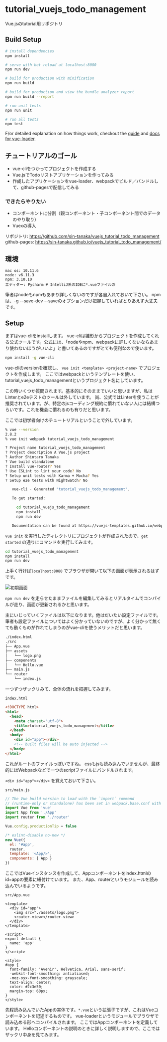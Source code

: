 # tutorial_vuejs_todo_management

Vue.jsのtutorial用リポジトリ

## Build Setup

``` bash
# install dependencies
npm install

# serve with hot reload at localhost:8080
npm run dev

# build for production with minification
npm run build

# build for production and view the bundle analyzer report
npm run build --report

# run unit tests
npm run unit

# run all tests
npm test
```

F/or detailed explanation on how things work, checkout the [guide](http://vuejs-templates.github.io/webpack/) and [docs for vue-loader](http://vuejs.github.io/vue-loader).


## チュートリアルのゴール

* vue-cliをつかってプロジェクトを作成する
* Vue.jsでTodoリストアプリケーションを作ってみる
* 作成したアプリケーションをvue-loader、webpackでビルド／バンドルして、github-pagesで配信してみる

### できたらやりたい

* コンポーネントに分割（親コンポーネント・子コンポーネント間でのデータのやり取り）
* Vuexの導入

リポジトリ: https://github.com/sin-tanaka/vuejs_tutorial_todo_management
github-pages: https://sin-tanaka.github.io/vuejs_tutorial_todo_management/

## 環境

```
mac os: 10.11.6
node: v6.11.3
npm: 3.10.10
エディター: Pycharm # IntelliJ系のIDEに*.vueファイルの
```

筆者はnodeもnpmもあまり詳しくないのですが各自入れておいて下さい。
npmは、-g --save-dev --saveのオプションだけ把握していればとりあえず大丈夫です。

## Setup

まずはvue-cliをinstallします。
vue-cliは雛形からプロジェクトを作成してくれる公式ツールです。公式には、「nodeやnpm、webpackに詳しくないならあまり使わないほうがいいよ」と書いてあるのですがとても便利なので使います。

```bash
npm install -g vue-cli
```

vue-cliのversionを確認し、 `vue init <template> <project-name>` でプロジェクトを作成します。
ここではwebpackというテンプレートを使い、tutorial_vuejs_todo_managementというプロジェクト名にしています。

この時いくつか質問されます。基本的にそのままでいいと思いますが、私はLinterとe2eテストのツールは外しています。
尚、公式ではLinterを使うことが推奨されています。が、特定のjsコーディング規約に慣れていない人には結構つらいです。これを機会に慣れるのも有りだと思います。

ここでは初学者向けのチュートリアルということで外しています。

```bash
% vue --version
2.8.2
% vue init webpack tutorial_vuejs_todo_management                                       

? Project name tutorial_vuejs_todo_management
? Project description A Vue.js project
? Author Shintaro Tanaka
? Vue build standalone
? Install vue-router? Yes
? Use ESLint to lint your code? No
? Setup unit tests with Karma + Mocha? Yes
? Setup e2e tests with Nightwatch? No

   vue-cli · Generated "tutorial_vuejs_todo_management".

   To get started:

     cd tutorial_vuejs_todo_management
     npm install
     npm run dev

   Documentation can be found at https://vuejs-templates.github.io/webpack
```

`vue init` を実行したディレクトリにプロジェクトが作成されたので、`get started` の通りにコマンドを実行してみます。

```bash
cd tutorial_vuejs_todo_management
npm install
npm run dev
```

上手く行けば`localhost:8080` でブラウザが開いて以下の画面が表示されるはずです。

![初期画面](./static/01.png "初期画面")


`npm run dev` を走らせたままファイルを編集してみるとリアルタイムでコンパイルが走り、画面が更新されるかと思います。

主にいじっていくファイルは以下になります。他はだいたい設定ファイルです。筆者も設定ファイルについてはよく分かっていないのですが、よく分かって無くても動くものが作れてしまうのがvue-cliを使うメリットだと思います。

```bash
./index.html
./src
├── App.vue
├── assets
│   └── logo.png
├── components
│   └── Hello.vue
├── main.js
└── router
    └── index.js
```


一つずつザックリみて、全体の流れを把握してみます。

`index.html`
```html
<!DOCTYPE html>
<html>
  <head>
    <meta charset="utf-8">
    <title>tutorial_vuejs_todo_management</title>
  </head>
  <body>
    <div id="app"></div>
    <!-- built files will be auto injected -->
  </body>
</html>
```
これがルートのファイルっぽいですね。
cssもjsも読み込んでいませんが、最終的にはWebpackなどで一つのscriptファイルにバンドルされます。

`<div id="app"></div>` を覚えておいて下さい。

`src/main.js`
```js
// The Vue build version to load with the `import` command
// (runtime-only or standalone) has been set in webpack.base.conf with an alias.
import Vue from 'vue'
import App from './App'
import router from './router'

Vue.config.productionTip = false

/* eslint-disable no-new */
new Vue({
  el: '#app',
  router,
  template: '<App/>',
  components: { App }
})
```

ここではVueインスタンスを作成して、Appコンポーネントをindex.htmlのid=appの要素に紐付けています。
また、App、routerというモジュールを読み込んでいるようです。


`src/App.vue`
```vue
<template>
  <div id="app">
    <img src="./assets/logo.png">
    <router-view></router-view>
  </div>
</template>

<script>
export default {
  name: 'app'
}
</script>

<style>
#app {
  font-family: 'Avenir', Helvetica, Arial, sans-serif;
  -webkit-font-smoothing: antialiased;
  -moz-osx-font-smoothing: grayscale;
  text-align: center;
  color: #2c3e50;
  margin-top: 60px;
}
</style>
```

先程読み込んでいたAppの実体です。`*.vue`という拡張子ですが、これはVueコンポーネントを記述するものです。
vue-loaderというモジュールでブラウザで読み込める形へコンパイルされます。
ここではAppコンポーネントを定義しています。
Helloコンポーネントの説明のときに詳しく説明しますので、ここではザックリ中身を見てみます。

<template>の中身を見ると、画面のVueのロゴはAppコンポーネントで出力しているようです。
又、`<img>` タグ下の`<router-view>` というタグが気になりますね。

`src/router/index.js`
```js
import Vue from 'vue'
import Router from 'vue-router'
import Hello from '@/components/Hello'

Vue.use(Router)

export default new Router({
  routes: [
    {
      path: '/',
      name: 'Hello',
      component: Hello
    }
  ]
})
```
`<router-view>` の実体は`vue-router` ここで定義されています。`vue-router` はルーティングと、それに対応するコンポーネントを決めています。
ここでは`/` にアクセスした時、Helloコンポーネントを出力するように設定しています。ルーティングを追加するのは簡単で、routesの配列にオブジェクトを追加していくだけです。
ここではHogeコンポーネントがあると仮定し、`/hoge` にアクセスした時Hogeコンポーネントを返すルーティングを設定する例を示します。

`src/router/index.jsにルーティングを追加した例`
```js
export default new Router({
  routes: [
    {
      path: '/',
      name: 'Hello',
      component: Hello
    },
    {
      path: '/hoge',
      name: 'Hoge',
      component: Hoge
    }
  ]
})
```


router-viewではルートにアクセスしたとき、Helloコンポーネントを出力していることが分かりました。
Helloコンポーネントを見てみます。

`src/components/Hello.vue`
```vue
<template>
  <div class="hello">
    <h1>{{ msg }}</h1>
    <h2>Essential Links</h2>
    <ul>
      <li><a href="https://vuejs.org" target="_blank">Core Docs</a></li>
      <li><a href="https://forum.vuejs.org" target="_blank">Forum</a></li>
      <li><a href="https://chat.vuejs.org" target="_blank">Community Chat</a></li>
      <li><a href="https://twitter.com/vuejs" target="_blank">Twitter</a></li>
      <br>
      <li><a href="http://vuejs-templates.github.io/webpack/" target="_blank">Docs for This Template</a></li>
    </ul>
    <h2>Ecosystem</h2>
    <ul>
      <li><a href="http://router.vuejs.org/" target="_blank">vue-router</a></li>
      <li><a href="http://vuex.vuejs.org/" target="_blank">vuex</a></li>
      <li><a href="http://vue-loader.vuejs.org/" target="_blank">vue-loader</a></li>
      <li><a href="https://github.com/vuejs/awesome-vue" target="_blank">awesome-vue</a></li>
    </ul>
  </div>
</template>

<script>
export default {
  name: 'hello',
  data () {
    return {
      msg: 'Welcome to Your Vue.js App'
    }
  }
}
</script>

<!-- Add "scoped" attribute to limit CSS to this component only -->
<style scoped>
h1, h2 {
  font-weight: normal;
}

ul {
  list-style-type: none;
  padding: 0;
}

li {
  display: inline-block;
  margin: 0 10px;
}

a {
  color: #42b983;
}
</style>
```

少々長いので、3つに分割してみます。
```html
<template>
  <div class="hello">
    <h1>{{ msg }}</h1>
    <h2>Essential Links</h2>
    <ul>
      <li><a href="https://vuejs.org" target="_blank">Core Docs</a></li>
      <li><a href="https://forum.vuejs.org" target="_blank">Forum</a></li>
      <li><a href="https://chat.vuejs.org" target="_blank">Community Chat</a></li>
      <li><a href="https://twitter.com/vuejs" target="_blank">Twitter</a></li>
      <br>
      <li><a href="http://vuejs-templates.github.io/webpack/" target="_blank">Docs for This Template</a></li>
    </ul>
    <h2>Ecosystem</h2>
    <ul>
      <li><a href="http://router.vuejs.org/" target="_blank">vue-router</a></li>
      <li><a href="http://vuex.vuejs.org/" target="_blank">vuex</a></li>
      <li><a href="http://vue-loader.vuejs.org/" target="_blank">vue-loader</a></li>
      <li><a href="https://github.com/vuejs/awesome-vue" target="_blank">awesome-vue</a></li>
    </ul>
  </div>
</template>
```
画面下部のリンクはこの部分に記述されているようです。`{{ msg }}` や`<template>` を除けば普通のhtmlですね。

```html
<script>
export default {
  name: 'hello',
  data () {
    return {
      msg: 'Welcome to Your Vue.js App'
    }
  }
}
</script>
```
`<script>` タグで囲われているのでjsっぽいですね。上で出てきた`{{ msg }}` もここで定義されている感じです。

```html
<!-- Add "scoped" attribute to limit CSS to this component only -->
<style scoped>
h1, h2 {
  font-weight: normal;
}

ul {
  list-style-type: none;
  padding: 0;
}

li {
  display: inline-block;
  margin: 0 10px;
}

a {
  color: #42b983;
}
</style>
```
ここも`<style>` タグで囲われているので普通のcssっぽいですね。`scoped` というプロパティが気になるくらいでしょうか。

ひと通り見終えたので、このコンポーネントで行っているであろうことをまとめてみます。
* `<template>` にhtml構造の記述
* `<script>` にjsを記述　html中に書かれているmsgもここで定義
* `<style>` にcssを記述

上記の3点をひとまとめにして`*.vue` というファイルとしているようです。

html、js、cssは分けて記載するのが一般的ですが、コンポーネントという考えでは、それらをまとめて記述することで、再利用性や、見通しを良くしています。
責務の分担という意味ではオブジェクト指向的でもあります。

Vueコンポーネントの詳細は以下のドキュメントを参照下さい。

[Vue Component の仕様](https://vue-loader.vuejs.org/ja/start/spec.html)

ざっくり解説すると、

`<template>`タグは文字列に展開され、Vueコンポーネントのtemplateオプションに渡されます。

また、`<style>` タグでは`scoped` を指定することでscoped cssを実現しています。この`<style>` タグに書かれたCSSは、このコンポーネントの中でのみ適用されます。
なのでBEMほどカッチリとしたCSSを書かなくてもOKです（ただし一貫性は持ったほうが良いと思いますし、タグ指定よりclassやid指定のほうが速いです）

[スコープ付き CSS](https://vue-loader.vuejs.org/ja/features/scoped-css.html)


`<script>`タグではVueコンポーネントのオプションのオブジェクトをエクスポートします。vue-loaderを通して実体はVueインスタンスが作られます。

```js
new Vue({
  name: 'app'
})
```


ここではVueコンポーネントに渡す引数として、dataを渡しています。
このときdataは
* 関数であること
* コンポーネントで扱いたいデータをオブジェクトに定義し、returnする

ことで定義したデータは`<template>` の中で`{{ }}`を囲うことで出力することができます。

画面に出力されている`Welcome to Your Vue.js App` はVueインスタンスの中に定義されたmsgを出力していることがわかります。


ちなみにdataオプションは以下のように書くことも可能です。
```js
// OK
{
data: function () {
    return {
      msg: 'Welcome to Your Vue.js App'
    }
  }
}
```

このときアロー関数を使わないようにしましょう、変数のスコープが変わってしまうため推奨されません。

[インスタンス内において、アロー関数の「this」はインスタンスを参照しない](http://nayucolony.hatenablog.com/entry/2017/05/31/232024)
```js
// NG
data: () => {
    return {
      msg: 'Welcome to Your Vue.js App'
    }
  }
```


ここまでで全体の流れの説明は終わりです。

---

ここからはこれらのコンポーネントを修正して、Todoリストを作ってみます。

Todoリストの要件は以下のように定義しておきます。

* Todoはリストで一覧表示すること
* Todoはテキストボックスから追加できること
* それぞれのTodoにはチェックボックスが付いており、それを切り替えることでTodoの状態（未達成／達成済）を切り替えること
* チェック済のTodoを一括で消すボタンがあること
* それぞれのTodoは編集可能なこと

一般的なCRUDを持つインターフェースだと思います。

最終的にできあがったTodoリストは`github-pages`を使って配信するところまでを一先ずの目標とし、その後可能であれば
* コンポーネントの分割（親子間でのデータのやり取り）
* Vuexの導入

まで出来れば理想ですが一先ず一つのコンポーネントにべた書きでTodoリストを作ってみましょう。


その前に、`*.vue` ファイル内の`<style>` タグ内で、`SASS/SCSS` を書けるようにしましょう（これは好みなので、普通のCSSでいい人は入れなくてもよいです。但しサンプルコードはSCSSで書かれています）

```bash
npm install sass-loader node-sass --save-dev
```

これでSCSSが書けるようになりました。
まずはhtmlとCSSでTodoリストのイメージを組み上げてみます。

diff: https://github.com/sin-tanaka/vuejs_tutorial_todo_management/commit/07faa150878b8dade8fa48ee4f58168da31d08a2

`src/App.vue`
```vue
<template>
  <div id="app">
    <img src="./assets/logo.png">
    <h1>Todo Management.</h1>
    <hr />
    <router-view></router-view>
  </div>
</template>

<script>
export default {
  name: 'app'
}
</script>

<style>
#app {
  font-family: 'Avenir', Helvetica, Arial, sans-serif;
  -webkit-font-smoothing: antialiased;
  -moz-osx-font-smoothing: grayscale;
  text-align: center;
  color: #2c3e50;
  margin-top: 60px;
}
</style>
```

`src/components/Hello.vue`
```vue
<template>
  <div>
    {{ msg }}
    <form>
      <button>ADD TASK</button>
      <button>DELETE FINISHED TASKS</button>
      <p>input: <input type="text"></p>
      <p>task:</p>
    </form>
    <div class="task-list">
      <label class="task-list__item"><input type="checkbox"><button>EDIT</button>vue-router</label>
      <label class="task-list__item"><input type="checkbox"><button>EDIT</button>vuex</label>
      <label class="task-list__item"><input type="checkbox"><button>EDIT</button>vue-loader</label>
      <label class="task-list__item--checked"><input type="checkbox" checked><button>EDIT</button>awesome-vue</label>
    </div>
  </div>
</template>

<script>
export default {
  name: 'hello',
  data () {
    return {
      msg: 'Welcome to Your Vue.js App'
    }
  }
}
</script>

<!-- Add "scoped" attribute to limit CSS to this component only -->
<style lang="scss" scoped>
@mixin flex-vender() {
  display: flex;
  display: -webkit-flex;
  display: -moz-flex;
  display: -ms-flex;
  display: -o-flex;
}
.task-list {
  @include flex-vender;
  flex-direction: column;
  align-items: center;
  &__item {
    width: 270px;
    text-align: left;
    $element: #{&};
    &--checked {
      @extend #{$element};
      color: #85a6c6;
    }
  }
}
</style>
```

以下のような画面になるはずです。このとき、`npm run dev` は起動しっぱなしでOKですソースを編集すると自動でコンパイル・リロードまでしてくれることが確認できると思います（ホットリロード）。

![Todoリストのイメージ](./static/02.png)

Todoのテキストは初期画面のテキストをそのまま使っています。各自変えてもらって問題ないです。

htmlとcssに手を加えただけなので、このままでは何も動作しません。
次に、ボタンやテキストエリアに動作やデータを紐付けていきます。
まずは、`src/components/Hello.vue` で繰り返し出現しているTodoの一覧表示を`v-for` ディレクティブを使ってリストレンダリングしてみます。

diff: https://github.com/sin-tanaka/vuejs_tutorial_todo_management/commit/852419626e620efa0397f685e67f79b2ee926998

`src/components/Hello.vue` 
```vue
<template>
  <div>
    {{ msg }}
    <form>
      <button>ADD TASK</button>
      <button>DELETE FINISHED TASKS</button>
      <p>input: <input type="text"></p>
      <p>task:</p>
    </form>
    <div class="task-list">
      <label class="task-list__item"
             v-for="todo in todos">
        <input type="checkbox"><button>EDIT</button>{{ todo.text }}
      </label>
    </div>
  </div>
</template>

<script>
export default {
  name: 'hello',
  data () {
    return {
      msg: 'Welcome to Your Vue.js App',
      todos : [
        {text : 'vue-router', done: false},
        {text : 'vuex', done: false},
        {text : 'vue-loader', done: false},
        {text : 'awesome-vue', done: true },
      ]
    }
  }
}
</script>

<!-- Add "scoped" attribute to limit CSS to this component only -->
<style lang="scss" scoped>
@mixin flex-vender() {
  display: flex;
  display: -webkit-flex;
  display: -moz-flex;
  display: -ms-flex;
  display: -o-flex;
}
.task-list {
  @include flex-vender;
  flex-direction: column;
  align-items: center;
  &__item {
    width: 270px;
    text-align: left;
    $element: #{&};
    &--checked {
      @extend #{$element};
      color: #85a6c6;
    }
  }
}
</style>
```

`<template>` の中で繰り返し表れていた`<label>` に`v-for` が追加され、Todoのテキストはdataオプションでreturnしているオブジェクトの配列に
移動しました。
`v-for="todo in todos"` では、dataに定義したtodos配列内のオブジェクトを一つずつ取り出し、todoに入れる、という処理をしています。分かる人であれば、単にtodosをイテレータとして扱っていると思ってもらえればよいと思います。
取り出したtodoの要素へのアクセスはtodo.text、todo.doneのようにアクセスできます。

ここではtodoにtextとdone（todo済フラグ）を定義しておきます。


